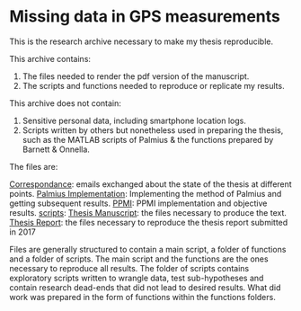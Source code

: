 # Missing data in GPS measurements

This is the research archive necessary to make my thesis reproducible.

This archive contains:

1. The files needed to render the pdf version of the manuscript.
2. The scripts and functions needed to reproduce or replicate my results.

This archive does not contain:

1. Sensitive personal data, including smartphone location logs.
2. Scripts written by others but nonetheless used in preparing the thesis, such as the MATLAB scripts of Palmius & the functions prepared by Barnett & Onnella. 

The files are:

[Correspondance](\correspondance): emails exchanged about the state of the thesis at different points.
[Palmius Implementation](\PalmiusImplementation): Implementing the method of Palmius and getting subsequent results.
[PPMI](\PPMI): PPMI implementation and objective results. 
[scripts](\scripts): 
[Thesis Manuscript](\thesis_manuscript): the files necessary to produce the text.
[Thesis Report](\thesis_report): the files necessary to reproduce the thesis report submitted in 2017

Files are generally structured to contain a main script, a folder of functions and a folder of scripts. The main script and the functions are the ones necessary to reproduce all results. The folder of scripts contains exploratory scripts written to wrangle data, test sub-hypotheses and contain research dead-ends that did not lead to desired results. What did work was prepared in the form of functions within the functions folders. 

